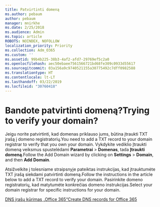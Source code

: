 ```yaml
---
title: Patvirtinti domeną
ms.author: pebaum
author: pebaum
manager: mnirkhe
ms.date: 2/25/2018
ms.audience: Admin
ms.topic: article
ROBOTS: NOINDEX, NOFOLLOW
localization_priority: Priority
ms.collection: Adm_O365
ms.custom: ''
ms.assetid: 99b4b225-38b3-4af2-afd7-29769ef5c2a0
ms.openlocfilehash: aec50ebaee7561566721bd68fe309c0933d55617
ms.sourcegitcommit: 03a156a9c9740521155a30775492c7dff0982588
ms.translationtype: HT
ms.contentlocale: lt-LT
ms.lasthandoff: 03/22/2019
ms.locfileid: "30760418"
---
```

# <a name="trying-to-verify-your-domain"></a><span data-ttu-id="ce987-102">Bandote patvirtinti domeną?</span><span class="sxs-lookup"><span data-stu-id="ce987-102">Trying to verify your domain?</span></span>

<span data-ttu-id="ce987-103">Jeigu norite patvirtinti, kad domenas priklauso jums, būtina įtraukti TXT įrašą į domeno registratorių.</span><span class="sxs-lookup"><span data-stu-id="ce987-103">You need to add a TXT record to your domain registrar to verify that you own your domain.</span></span> <span data-ttu-id="ce987-104">Vykdykite vediklio Įtraukti domeną veiksmus spustelėdami **Parametrai** \> **Domenas**, tada **Įtraukti domeną**.</span><span class="sxs-lookup"><span data-stu-id="ce987-104">Follow the Add Domain wizard by clicking on **Settings** \> **Domain**, and then **Add Domain**.</span></span> 
  
<span data-ttu-id="ce987-105">Atsižvelkite į tolesniame straipsnyje pateiktas instrukcijas, kad įtrauktumėte TXT įrašą siekdami patvirtinti domeną.</span><span class="sxs-lookup"><span data-stu-id="ce987-105">Follow the instructions in the article below to add a TXT record to verify your domain.</span></span> <span data-ttu-id="ce987-106">Pasirinkite domeno registratorių, kad matytumėte konkrečias domeno instrukcijas.</span><span class="sxs-lookup"><span data-stu-id="ce987-106">Select your domain registrar for specific instructions for your domain.</span></span>
  
[<span data-ttu-id="ce987-107">DNS įrašų kūrimas „Office 365“</span><span class="sxs-lookup"><span data-stu-id="ce987-107">Create DNS records for Office 365</span></span>](https://support.office.com/article/Create-DNS-records-for-Office-365-when-you-manage-your-DNS-records-B0F3FDCA-8A80-4E8E-9EF3-61E8A2A9AB23.aspx)
  

